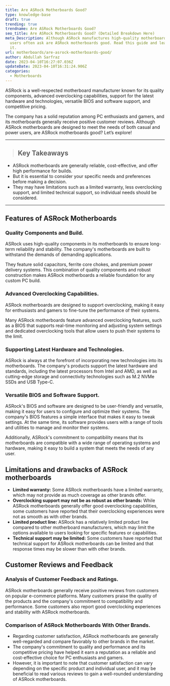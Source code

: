```yaml
---
title: Are ASRock Motherboards Good?
type: knowledge-base
draft: true
trending: true
trendname: Are ASRock Motherboards Good?
seo_title: Are ASRock Motherboards Good? (Detailed Breakdown Here)
meta_Description: Although ASRock manufactures high-quality motherboards, many
  users often ask are ASRock motherboards good. Read this guide and learn about
  it.
url: motherboards/are-asrock-motherboards-good/
author: Abdullah Sarfraz
date: 2023-04-10T16:27:07.036Z
updateDate: 2023-04-10T16:31:24.906Z
categories:
  - Motherboards
---
```

ASRock is a well-respected motherboard manufacturer known for its quality components, advanced overclocking capabilities, support for the latest hardware and technologies, versatile BIOS and software support, and competitive pricing.

The company has a solid reputation among PC enthusiasts and gamers, and its motherboards generally receive positive customer reviews. Although ASRock motherboards are designed to meet the needs of both casual and power users, are ASRock motherboards good? Let’s explore!

- - -

> ## Key Takeaways

* ASRock motherboards are generally reliable, cost-effective, and offer high performance for builds.
* But it is essential to consider your specific needs and preferences before making a decision.
* They may have limitations such as a limited warranty, less overclocking support, and limited technical support, so individual needs should be considered.

- - -

## Features of ASRock Motherboards

### Quality Components and Build.

ASRock uses high-quality components in its motherboards to ensure long-term reliability and stability. The company's motherboards are built to withstand the demands of demanding applications.

They feature solid capacitors, ferrite core chokes, and premium power delivery systems. This combination of quality components and robust construction makes ASRock motherboards a reliable foundation for any custom PC build.

### Advanced Overclocking Capabilities. 

ASRock motherboards are designed to support overclocking, making it easy for enthusiasts and gamers to fine-tune the performance of their systems.

Many ASRock motherboards feature advanced overclocking features, such as a BIOS that supports real-time monitoring and adjusting system settings and dedicated overclocking tools that allow users to push their systems to the limit.

### Supporting Latest Hardware and Technologies.

ASRock is always at the forefront of incorporating new technologies into its motherboards. The company's products support the latest hardware and standards, including the latest processors from Intel and AMD, as well as cutting-edge storage and connectivity technologies such as M.2 NVMe SSDs and USB Type-C.

### Versatile BIOS and Software Support.

ASRock's BIOS and software are designed to be user-friendly and versatile, making it easy for users to configure and optimize their systems. The company's BIOS features a simple interface that makes it easy to tweak settings. At the same time, its software provides users with a range of tools and utilities to manage and monitor their systems. 

Additionally, ASRock's commitment to compatibility means that its motherboards are compatible with a wide range of operating systems and hardware, making it easy to build a system that meets the needs of any user.

## Limitations and drawbacks of ASRock motherboards

* **Limited warranty:** Some ASRock motherboards have a limited warranty, which may not provide as much coverage as other brands offer.
* **Overclocking support may not be as robust as other brands:** While ASRock motherboards generally offer good overclocking capabilities, some customers have reported that their overclocking experiences were not as smooth as with other brands.
* **Limited product line:** ASRock has a relatively limited product line compared to other motherboard manufacturers, which may limit the options available to users looking for specific features or capabilities.
* **Technical support may be limited:** Some customers have reported that technical support for ASRock motherboards can be limited and that response times may be slower than with other brands.

## Customer Reviews and Feedback

### Analysis of Customer Feedback and Ratings.

ASRock motherboards generally receive positive reviews from customers on popular e-commerce platforms. Many customers praise the quality of the products and the company's commitment to compatibility and performance. Some customers also report good overclocking experiences and stability with ASRock motherboards.

### Comparison of ASRock Motherboards With Other Brands.

* Regarding customer satisfaction, ASRock motherboards are generally well-regarded and compare favorably to other brands in the market. 
* The company's commitment to quality and performance and its competitive pricing have helped it earn a reputation as a reliable and cost-effective choice for PC enthusiasts and gamers. 
* However, it is important to note that customer satisfaction can vary depending on the specific product and individual user, and it may be beneficial to read various reviews to gain a well-rounded understanding of ASRock motherboards.
